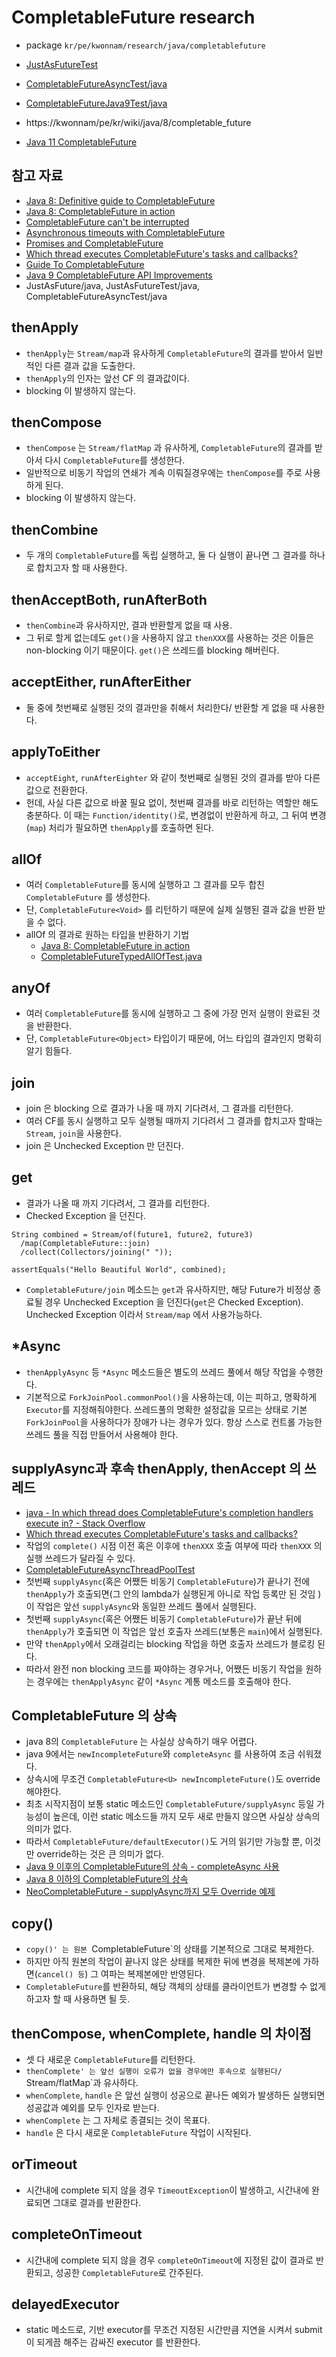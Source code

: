 # CompletableFuture research
* package `kr/pe/kwonnam/research/java/completablefuture`
* [JustAsFutureTest](src/test/java/kr/pe/kwonnam/research/java/completablefuture/JustAsFutureTest)
* [CompletableFutureAsyncTest/java](src/test/java/kr/pe/kwonnam/research/java/completablefuture/CompletableFutureAsyncTest/java)
* [CompletableFutureJava9Test/java](src/test/java/kr/pe/kwonnam/research/java/completablefuture/CompletableFutureJava9Test/java)

* https://kwonnam/pe/kr/wiki/java/8/completable_future
* [Java 11 CompletableFuture](https://docs/oracle/com/en/java/javase/11/docs/api/java/base/java/util/concurrent/CompletableFuture/html)

## 참고 자료
* [Java 8: Definitive guide to CompletableFuture](https://www/nurkiewicz/com/2013/05/java-8-definitive-guide-to/html)
* [Java 8: CompletableFuture in action](https://www/nurkiewicz/com/2013/05/java-8-completablefuture-in-action/html)
* [CompletableFuture can't be interrupted](https://www/nurkiewicz/com/2015/03/completablefuture-cant-be-interrupted/html)
* [Asynchronous timeouts with CompletableFuture](https://www/nurkiewicz/com/2014/12/asynchronous-timeouts-with/html)
* [Promises and CompletableFuture](https://www/nurkiewicz/com/2013/12/promises-and-completablefuture/html)
* [Which thread executes CompletableFuture's tasks and callbacks?](https://www/nurkiewicz/com/2015/11/which-thread-executes/html)
* [Guide To CompletableFuture](https://www/baeldung/com/java-completablefuture)
* [Java 9 CompletableFuture API Improvements](https://www/baeldung/com/java-9-completablefuture)
* JustAsFuture/java, JustAsFutureTest/java, CompletableFutureAsyncTest/java

## thenApply
* `thenApply`는 `Stream/map`과 유사하게 `CompletableFuture`의 결과를 받아서 일반적인 다른 결과 값을 도출한다.
* `thenApply`의 인자는 앞선 CF 의 결과값이다.
* blocking 이 발생하지 않는다.

## thenCompose
* `thenCompose` 는 `Stream/flatMap` 과 유사하게, `CompletableFuture`의 결과를 받아서 다시 `CompletableFuture`를 생성한다.
* 일반적으로 비동기 작업의 연쇄가 계속 이뤄질경우에는 `thenCompose`를 주로 사용하게 된다.
* blocking 이 발생하지 않는다.

## thenCombine
* 두 개의 `CompletableFuture`를 독립 실행하고, 둘 다 실행이 끝나면 그 결과를 하나로 합치고자 할 때 사용한다.

## thenAcceptBoth, runAfterBoth
* `thenCombine`과 유사하지만, 결과 반환할게 없을 때 사용.
* 그 뒤로 할게 없는데도 `get()`을 사용하지 않고 `thenXXX`를 사용하는 것은 이들은 non-blocking 이기 때문이다.
`get()`은 쓰레드를 blocking 해버린다.

## acceptEither, runAfterEither
* 둘 중에 첫번째로 실행된 것의 결과만을 취해서 처리한다/ 반환할 게 없을 때 사용한다.

## applyToEither
* `acceptEight`, `runAfterEighter` 와 같이 첫번째로 실행된 것의 결과를 받아 다른 값으로 전환한다.
* 헌데, 사실 다른 값으로 바꿀 필요 없이, 첫번째 결과를 바로 리턴하는 역할만 해도 충분하다.
이 때는 `Function/identity()`로, 변경없이 반환하게 하고, 그 뒤여 변경(`map`) 처리가 필요하면 `thenApply`를 호출하면 된다.

## allOf
* 여러 `CompletableFuture`를 동시에 실행하고 그 결과를 모두 합친 `CompletableFuture` 를 생성한다.
* 단, `CompletableFuture<Void>` 를 리턴하기 때문에 실제 실행된 결과 값을 반환 받을 수 없다.
* allOf 의 결과로 원하는 타입을 반환하기 기법
  * [Java 8: CompletableFuture in action](https://www/nurkiewicz/com/2013/05/java-8-completablefuture-in-action/html)
  * [CompletableFutureTypedAllOfTest.java](/src/test/java/kr/pe/kwonnam/research/java/completablefuture/CompletableFutureTypedAllOfTest.java)

## anyOf
* 여러 `CompletableFuture`를 동시에 실행하고 그 중에 가장 먼저 실행이 완료된 것을 반환한다.
* 단, `CompletableFuture<Object>` 타입이기 때문에, 어느 타입의 결과인지 명확히 알기 힘들다.

## join
* join 은 blocking 으로 결과가 나올 때 까지 기다려서, 그 결과를 리턴한다.
* 여러 CF를 동시 실행하고 모두 실행될 때까지 기다려서 그 결과를 합치고자 할때는 `Stream`, `join`을 사용한다.
* join 은 Unchecked Exception 만 던진다.

## get
* 결과가 나올 때 까지 기다려서, 그 결과를 리턴한다.
* Checked Exception 을 던진다.

```
String combined = Stream/of(future1, future2, future3)
  /map(CompletableFuture::join)
  /collect(Collectors/joining(" "));

assertEquals("Hello Beautiful World", combined);
```
* `CompletableFuture/join` 메소드는 `get`과 유사하지만, 해당 Future가 비정상 종료될 경우 Unchecked Exception 을 던진다(`get`은 Checked Exception).
Unchecked Exception 이라서 `Stream/map` 에서 사용가능하다.

## *Async
* `thenApplyAsync` 등 `*Async` 메소드들은 별도의 쓰레드 풀에서 해당 작업을 수행한다.
* 기본적으로 `ForkJoinPool.commonPool()`을 사용하는데, 이는 피하고, 명확하게 `Executor`를 지정해줘야한다.
쓰레드풀의 명확한 설정값을 모르는 상태로 기본 `ForkJoinPool`을 사용하다가 장애가 나는 경우가 있다.
항상 스스로 컨트롤 가능한 쓰레드 풀을 직접 만들어서 사용해야 한다.

## supplyAsync과 후속 thenApply, thenAccept 의 쓰레드
* [java - In which thread does CompletableFuture's completion handlers execute in? - Stack Overflow](https://stackoverflow/com/questions/46060438/in-which-thread-does-completablefutures-completion-handlers-execute-in)
* [Which thread executes CompletableFuture's tasks and callbacks?](https://www.nurkiewicz.com/2015/11/which-thread-executes.html)
* 작업의 `complete()` 시점 이전 혹은 이후에 `thenXXX` 호출 여부에 따라 `thenXXX` 의 실행 쓰레드가 달라질 수 있다.
* [CompletableFutureAsyncThreadPoolTest](src/test/java/kr/pe/kwonnam/research/java/completablefuture/CompletableFutureAsyncThreadPoolTest.java)
* 첫번째 `supplyAsync`(혹은 어쨌든 비동기 `CompletableFuture`)가 끝나기 전에 `thenApply`가
호출되면(그 안의 lambda가 실행된게 아니로 작업 등록만 된 것임 ) 이 작업은 앞선 `supplyAsync`와 동일한 쓰레드 풀에서 실행된다.
* 첫번째 `supplyAsync`(혹은 어쨌든 비동기 `CompletableFuture`)가 끝난 뒤에 `thenApply`가 호출되면 이 작업은
앞선 호출자 쓰레드(보통은 `main`)에서 실행된다.
* 만약 `thenApply`에서 오래걸리는 blocking 작업을 하면 호출자 쓰레드가 블로킹 된다.
* 따라서 완전 non blocking 코드를 짜야하는 경우거나, 어쨌든 비동기 작업을 원하는 경우에는 `thenApplyAsync` 같이 `*Async` 계통
메소드를 호출해야 한다.

## CompletableFuture 의 상속
* java 8의 `CompletableFuture` 는 사실상 상속하기 매우 어렵다.
* java 9에서는 `newIncompleteFuture`와 `completeAsync` 를 사용하여 조금 쉬워졌다.
* 상속시에 무조건 `CompletableFuture<U> newIncompleteFuture()`도 override 해야한다.
* 최초 시작지점이 보통 static 메소드인 `CompletableFuture/supplyAsync` 등일 가능성이 높은데,
이런 static 메소드들 까지 모두 새로 만들지 않으면 사실상 상속의 의미가 없다.
* 따라서 `CompletableFuture/defaultExecutor()`도 거의 읽기만 가능할 뿐, 이것만 override하는 것은 큰 의미가 없다.
* [Java 9 이후의 CompletableFuture의 상속 - completeAsync 사용](https://stackoverflow/com/a/56356109/1051402)
* [Java 8 이하의 CompletableFuture의 상속](https://stackoverflow/com/a/26607433/1051402)
* [NeoCompletableFuture - supplyAsync까지 모두 Override 예제](src/main/java/kr/pe/kwonnam/research/java/completablefuture/NeoCompletableFuture/java)

## copy()
* `copy()' 는 원본 `CompletableFuture`의 상태를 기본적으로 그대로 복제한다.
* 하지만 아직 원본의 작업이 끝나지 않은 상태를 복제한 뒤에 변경을 복제본에 가하면(`cancel() 등`) 그 여파는 복제본에만 반영된다.
* `CompletableFuture`를 반환하되, 해당 객체의 상태를 클라이언트가 변경할 수 없게 하고자 할 때 사용하면 될 듯.

## thenCompose, whenComplete, handle 의 차이점
* 셋 다 새로운 `CompletableFuture`를 리턴한다.
* `thenComplete' 는 앞선 실행이 오류가 없을 경우에만 후속으로 실행된다/ `Stream/flatMap`과 유사하다.
* `whenComplete`, `handle` 은 앞선 실행이 성공으로 끝나든 예외가 발생하든 실행되면 성공값과 예외를 모두 인자로 받는다.
* `whenComplete` 는 그 자체로 종결되는 것이 목표다.
* `handle` 은 다시 새로운 `CompletableFuture` 작업이 시작된다.

## orTimeout
* 시간내에 complete 되지 않을 경우 `TimeoutException`이 발생하고, 시간내에 완료되면 그대로 결과를 반환한다.

## completeOnTimeout
* 시간내에 complete 되지 않을 경우 `completeOnTimeout`에 지정된 값이 결과로 반환되고, 성공한 `CompletableFuture`로 간주된다.

## delayedExecutor
* static 메소드로, 기반 executor를 무조건 지정된 시간만큼 지연을 시켜서 submit 이 되게끔 해주는 감싸진 executor 를 반환한다.
